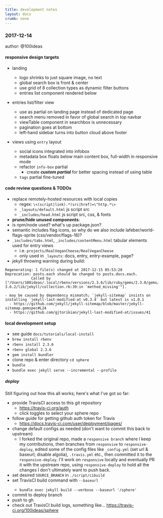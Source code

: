 ```yaml
---
title: development notes
layout: docs
crumb: none
---
```


### 2017-12-14
author: @100ideas

#### responsive design targets
- landing
  - logo shrinks to just square image, no text
  - global search box is front & center
  - use grid of 8 collection types as dynamic filter buttons
  - entries list component rendered below

- entries list/filter view
  - use as partial on landing page instead of dedicated page
  - search menu removed in favor of global search in top navbar
  - viewTable component in searchbox is unnecessary
  - pagination goes at bottom
  - left-hand sidebar turns into button cloud above footer

- views using `entry` layout
  + social icons integrated into infobox
  + metadata box floats below main content box, full-width in responsive mode
  + refactor `info-box` partial
    + create ___custom partial___ for better spacing instead of using table
  + `tags` partial fine-tuned



#### code review questions & TODOs
  - replace remotely-hosted resources with local copies
    - regex: ```\<(script|link).*(src|href)=\"http.*\>```
    - `_layouts/default.html` js script src
    - `_includes/head.html` js script src, css, & fonts
  - **prune/hide unused components**:
  - is npm/node used? what's up package.json?
  - semantic includes flag icons, so why do we also include lafeber/world-flags-sprite  (css/vendor/flags-16)?
  - `_includes/tabs.html`, `_includes/contentMenu.html` tabular elements used for entry views
    - i.e. `projects/RealVeganCheese/RealVeganCheese`
    - only used in `_layouts`: docs, entry, entry-example, page?
  - jekyll throwing warning during build:
  ```
  Regenerating: 1 file(s) changed at 2017-12-15 05:53:28        Deprecation: posts.each should be changed to posts.docs.each.
              Called by ["/Users/100ideas/.local/rbenv/versions/2.3.6/lib/ruby/gems/2.3.0/gems/jekyll-3.6.2/lib/jekyll/collection.rb:39:in `method_missing'"].
  ```
    - may be caused by dependency mismatch; `jekyll-sitemap` insists on installing `jekyll-last-modified-at v0.3.4` but latest is v1.0.1
      - https://github.com/jekyll/jekyll-sitemap/blob/master/jekyll-sitemap.gemspec#L24
      - https://github.com/gjtorikian/jekyll-last-modified-at/issues/41

#### local development setup
  - see guide `docs/tutorials/local-install`
  - `brew install rbenv`
  - `rbenv install 2.3.6`
  - `rbenv global 2.3.6`
  - `gem install bundler`
  - clone repo & enter directory `cd sphere`
  - `bundle`
  - `bundle exec jekyll serve --incremental --profile`

##### deploy
  Still figuring out how this all works; here's what I've got so far:

  - provide TravisCI access to this git repository
    - https://travis-ci.org/auth
    - click toggles to select your sphere repo
  - follow guide for getting github auth token for Travis
    - https://docs.travis-ci.com/user/deployment/pages/
  - change default configs as needed (don't want to commit this back to upstream)
    - I forked the original repo, made a `responsive branch` where I keep my contributions, then branches from `responsive` to `responsive-deploy`, edited some of the config files like `_config.yml` (set url & baseurl; disable algolia), `.travis.yml` etc., then committed it to the `responsive-deploy`. I'll work on `responsive` locally and eventually PR it with the upstream repo, using `responsive-deploy` to hold all the changes I don't ultimately want to push back.
  - set desired `SOURCE_BRANCH` in `./script/cibuild`
  - set TravisCI build command with `--baseurl `<your repo name>`
    - `bundle exec jekyll build --verbose --baseurl '/sphere'`
  - commit to deploy branch
  - push to gh
  - check out TravisCI build logs, something like... https://travis-ci.org/100ideas/sphere
